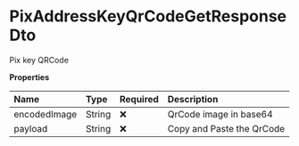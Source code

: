 # PixAddressKeyQrCodeGetResponseDto

Pix key QRCode

**Properties**

| Name         | Type   | Required | Description               |
| :----------- | :----- | :------- | :------------------------ |
| encodedImage | String | ❌       | QrCode image in base64    |
| payload      | String | ❌       | Copy and Paste the QrCode |

<!-- This file was generated by liblab | https://liblab.com/ -->

